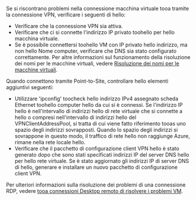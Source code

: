 Se si riscontrano problemi nella connessione macchina virtuale tooa tramite la connessione VPN, verificare i seguenti di hello:

- Verificare che la connessione VPN sia attiva.
- Verificare che ci si connette l'indirizzo IP privato toohello per hello macchina virtuale.
- Se è possibile connettersi toohello VM con IP privato hello indirizzo, ma non hello Nome computer, verificare che DNS sia stato configurato correttamente. Per altre informazioni sul funzionamento della risoluzione dei nomi per le macchine virtuali, vedere [Risoluzione dei nomi per le macchine virtuali](../articles/virtual-network/virtual-networks-name-resolution-for-vms-and-role-instances.md).

Quando connettono tramite Point-to-Site, controllare hello elementi aggiuntivi seguenti:

- Utilizzare 'ipconfig' toocheck hello indirizzo IPv4 assegnato scheda Ethernet toohello computer hello da cui si è connessi. Se l'indirizzo IP hello è nell'intervallo di indirizzi hello di rete virtuale che si connette a hello o compresi nell'intervallo di indirizzi hello del VPNClientAddressPool, si tratta di cui viene fatto riferimento tooas uno spazio degli indirizzi sovrapposti. Quando lo spazio degli indirizzi si sovrappone in questo modo, il traffico di rete hello non raggiunge Azure, rimane nella rete locale hello.
- Verificare che il pacchetto di configurazione client VPN hello è stato generato dopo che sono stati specificati indirizzi IP del server DNS hello per hello rete virtuale. Se è stato aggiornato gli indirizzi IP di server DNS di hello, generare e installare un nuovo pacchetto di configurazione client VPN.

Per ulteriori informazioni sulla risoluzione dei problemi di una connessione RDP, vedere [tooa connessioni Desktop remoto di risolvere i problemi VM](../articles/virtual-machines/windows/troubleshoot-rdp-connection.md).
